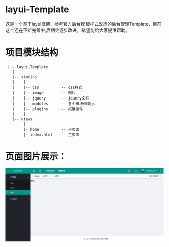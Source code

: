 # layui-Template

这是一个基于layui框架、参考官方后台模板样式改造的后台管理Template，目前这个还在不断完善中,后期会逐步改进，希望能给大家提供帮助。


# 项目模块结构
    
     |-- layui-Template
       |
       |-- statics
       |    |
       |    |-- css          -- css样式
       |    |-- image        -- 图片
       |    |-- jquery       -- jquery文件
       |    |-- modules      -- 各个模块依赖js
       |    |-- plugins      -- 拓展插件
       |    |
       |-- views
            |
            |- home          -- 子页面
            |- index.html    -- 主页面
        

# 页面图片展示：

![image](https://github.com/slightlee/layui-Template/blob/master/statics/image/show1.png)